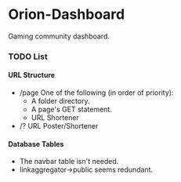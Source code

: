 # Orion-Dashboard
Gaming community dashboard. 

### TODO List

#### URL Structure
* /page One of the following (in order of priority): 
  * A folder directory.
  * A page's GET statement.
  * URL Shortener
* /? URL Poster/Shortener

#### Database Tables
* The navbar table isn't needed. 
* linkaggregator->public seems redundant. 